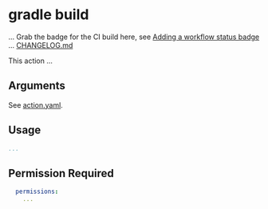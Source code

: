 # gradle build

... Grab the badge for the CI build here, see
[Adding a workflow status badge](https://docs.github.com/en/actions/monitoring-and-troubleshooting-workflows/monitoring-workflows/adding-a-workflow-status-badge) ...
[CHANGELOG.md](CHANGELOG.md)

This action ...

## Arguments

See [action.yaml](action.yaml).

## Usage

```yaml
...
```

## Permission Required

```yaml
  permissions:
    ...
```
